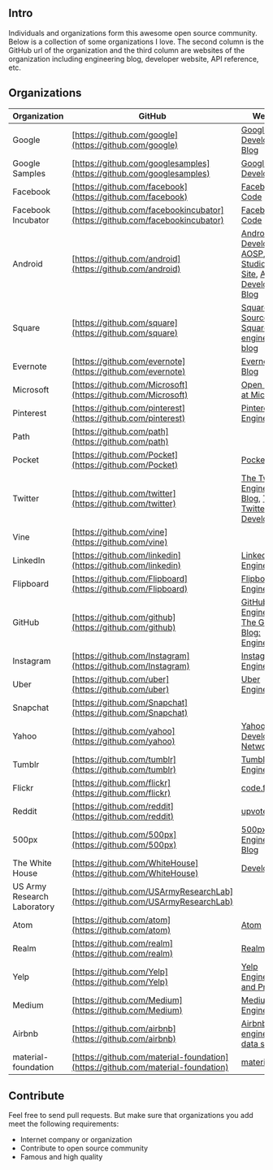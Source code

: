 ## Intro  
Individuals and organizations form this awesome open source community. Below is a collection of some organizations I love. The second column is the GitHub url of the organization and the third column are websites of the organization including engineering blog, developer website, API reference, etc. 

## Organizations
Organization | GitHub | Websites
------------ | ------ | ---------------
Google | [https://github.com/google](https://github.com/google) | [Google Developers Blog](https://developers.googleblog.com/)
Google Samples | [https://github.com/googlesamples](https://github.com/googlesamples) | [Google Developers](https://developers.google.com/)
Facebook | [https://github.com/facebook](https://github.com/facebook) | [Facebook Code](https://code.facebook.com/)
Facebook Incubator | [https://github.com/facebookincubator](https://github.com/facebookincubator) | [Facebook Code](https://code.facebook.com/)
Android | [https://github.com/android](https://github.com/android) | [Android Developers](https://developer.android.com/index.html#), [AOSP](https://source.android.com/index.html), [Android Studio Project Site](http://tools.android.com/), [Android Developers Blog](http://android-developers.blogspot.com/)
Square | [https://github.com/square](https://github.com/square) | [Square Open Source](http://square.github.io/), [Square's engineering blog](https://medium.com/square-corner-blog)
Evernote | [https://github.com/evernote](https://github.com/evernote) | [Evernote Tech Blog](https://blog.evernote.com/tech/)
Microsoft | [https://github.com/Microsoft](https://github.com/Microsoft) | [Open Source at Microsoft](https://opensource.microsoft.com/)
Pinterest | [https://github.com/pinterest](https://github.com/pinterest) | [Pinterest Engineering](https://engineering.pinterest.com/)
Path | [https://github.com/path](https://github.com/path) |
Pocket | [https://github.com/Pocket](https://github.com/Pocket) | [Pocket Blog](https://getpocket.com/blog/)
Twitter | [https://github.com/twitter](https://github.com/twitter) | [The Twitter Engineering Blog](https://blog.twitter.com/engineering), [The Twitter Developer Blog](https://blog.twitter.com/developer)
Vine | [https://github.com/vine](https://github.com/vine) |
LinkedIn | [https://github.com/linkedin](https://github.com/linkedin) | [LinkedIn Engineering](https://engineering.linkedin.com/)
Flipboard | [https://github.com/Flipboard](https://github.com/Flipboard) | [Flipboard Engineering](http://engineering.flipboard.com/)
GitHub | [https://github.com/github](https://github.com/github) | [GitHub Engineering](http://githubengineering.com/), [The GitHub Blog: Engineering](https://github.com/blog/category/engineering)
Instagram | [https://github.com/Instagram](https://github.com/Instagram) | [Instagram Engineering](https://engineering.instagram.com/)
Uber | [https://github.com/uber](https://github.com/uber) | [Uber Engineering](https://eng.uber.com/)
Snapchat | [https://github.com/Snapchat](https://github.com/Snapchat) |
Yahoo | [https://github.com/yahoo](https://github.com/yahoo) | [Yahoo Developer Network](https://developer.yahoo.com/)
Tumblr | [https://github.com/tumblr](https://github.com/tumblr) | [Tumblr Engineering](https://engineering.tumblr.com/)
Flickr | [https://github.com/flickr](https://github.com/flickr) | [code.flickr.com](https://code.flickr.net/)
Reddit | [https://github.com/reddit](https://github.com/reddit) | [upvoted](https://redditblog.com/)
500px | [https://github.com/500px](https://github.com/500px) | [500px Engineering Blog](https://developers.500px.com/)
The White House | [https://github.com/WhiteHouse](https://github.com/WhiteHouse) | [Developers](https://www.whitehouse.gov/developers)
US Army Research Laboratory | [https://github.com/USArmyResearchLab](https://github.com/USArmyResearchLab) |
Atom | [https://github.com/atom](https://github.com/atom) | [Atom](https://atom.io/)
Realm | [https://github.com/realm](https://github.com/realm) | [Realm](https://realm.io/)
Yelp | [https://github.com/Yelp](https://github.com/Yelp) | [Yelp Engineering and Product](https://www.yelp.com/engineering)
Medium | [https://github.com/Medium](https://github.com/Medium) | [Medium Engineering](https://medium.com/@MediumEng)
Airbnb | [https://github.com/airbnb](https://github.com/airbnb) | [Airbnb engineering & data science](http://airbnb.io/)
material-foundation | [https://github.com/material-foundation](https://github.com/material-foundation) | [material.io](https://material.io/)

## Contribute
Feel free to send pull requests. But make sure that organizations you add meet the following requirements:
- Internet company or organization
- Contribute to open source community
- Famous and high quality
